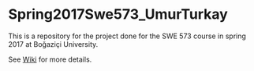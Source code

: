 # Spring2017Swe573_UmurTurkay

This is a repository for the project done for the SWE 573 course in spring 2017 at Boğaziçi University.

See [Wiki](https://github.com/umurtrky/Spring2017Swe573_UmurTurkay/wiki) for more details.
